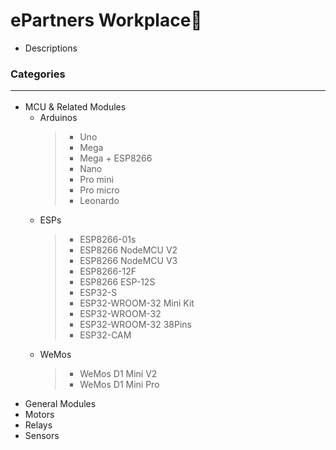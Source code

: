 # ePartners Workplace🕋
- Descriptions

### Categories<hr>
- MCU & Related Modules
    - Arduinos
        >- Uno
        >- Mega
        >- Mega + ESP8266
        >- Nano
        >- Pro mini
        >- Pro micro
        >- Leonardo
    - ESPs
        >- ESP8266-01s
        >- ESP8266 NodeMCU V2
        >- ESP8266 NodeMCU V3
        >- ESP8266-12F
        >- ESP8266 ESP-12S
        >- ESP32-S
        >- ESP32-WROOM-32 Mini Kit
        >- ESP32-WROOM-32
        >- ESP32-WROOM-32 38Pins
        >- ESP32-CAM
    - WeMos
        >- WeMos D1 Mini V2
        >- WeMos D1 Mini Pro
        >
- General Modules
- Motors
- Relays
- Sensors
